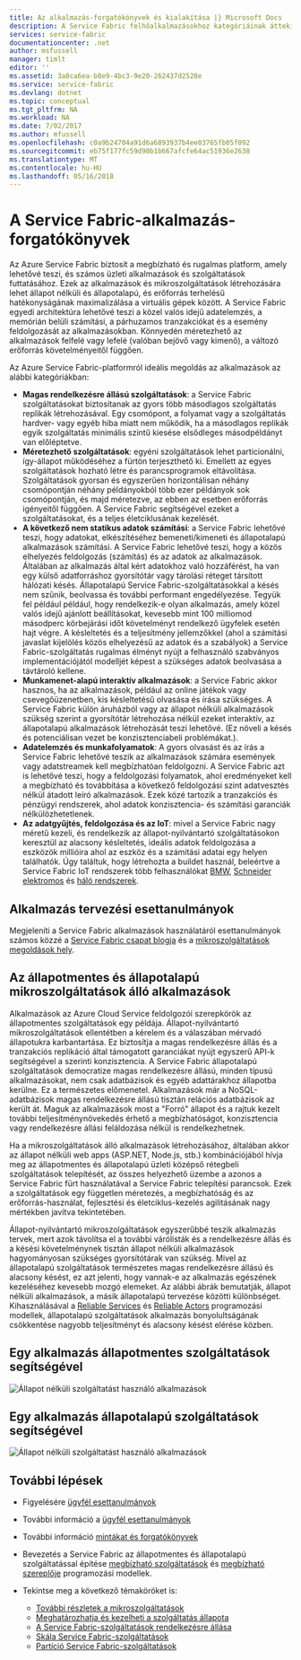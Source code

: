 ```yaml
---
title: Az alkalmazás-forgatókönyvek és kialakítása |} Microsoft Docs
description: A Service Fabric felhőalkalmazásokhoz kategóriáinak áttekintése. Állapot nélküli és állapotalapú alkalmazások és szolgáltatások használó alkalmazás tervét, és ismerteti.
services: service-fabric
documentationcenter: .net
author: msfussell
manager: timlt
editor: ''
ms.assetid: 3a8ca6ea-b8e9-4bc3-9e20-262437d2528e
ms.service: service-fabric
ms.devlang: dotnet
ms.topic: conceptual
ms.tgt_pltfrm: NA
ms.workload: NA
ms.date: 7/02/2017
ms.author: mfussell
ms.openlocfilehash: c0a9b24704a91d6a6893937b4ee03765fb05f092
ms.sourcegitcommit: eb75f177fc59d90b1b667afcfe64ac51936e2638
ms.translationtype: MT
ms.contentlocale: hu-HU
ms.lasthandoff: 05/16/2018
---
```

# <a name="service-fabric-application-scenarios"></a>A Service Fabric-alkalmazás-forgatókönyvek
Az Azure Service Fabric biztosít a megbízható és rugalmas platform, amely lehetővé teszi, és számos üzleti alkalmazások és szolgáltatások futtatásához. Ezek az alkalmazások és mikroszolgáltatások létrehozására lehet állapot nélküli és állapotalapú, és erőforrás terhelésű hatékonyságának maximalizálása a virtuális gépek között. A Service Fabric egyedi architektúra lehetővé teszi a közel valós idejű adatelemzés, a memórián belüli számítási, a párhuzamos tranzakciókat és a esemény feldolgozását az alkalmazásokban. Könnyedén méretezhető az alkalmazások felfelé vagy lefelé (valóban bejövő vagy kimenő), a változó erőforrás követelményeitől függően.

Az Azure Service Fabric-platformról ideális megoldás az alkalmazások az alábbi kategóriákban:

* **Magas rendelkezésre állású szolgáltatások**: a Service Fabric szolgáltatásokat biztosítanak az gyors több másodlagos szolgáltatás replikák létrehozásával. Egy csomópont, a folyamat vagy a szolgáltatás hardver- vagy egyéb hiba miatt nem működik, ha a másodlagos replikák egyik szolgáltatás minimális szintű kiesése elsődleges másodpéldányt van előléptetve.
* **Méretezhető szolgáltatások**: egyéni szolgáltatások lehet particionálni, így-állapot működéséhez a fürtön terjeszthető ki. Emellett az egyes szolgáltatások hozható létre és parancsprogramok eltávolítása. Szolgáltatások gyorsan és egyszerűen horizontálisan néhány csomópontján néhány példányokból több ezer példányok sok csomópontján, és majd méretezve, az ebben az esetben erőforrás igényeitől függően. A Service Fabric segítségével ezeket a szolgáltatásokat, és a teljes életciklusának kezelését.
* **A következő nem statikus adatok számítási**: a Service Fabric lehetővé teszi, hogy adatokat, elkészítéséhez bemeneti/kimeneti és állapotalapú alkalmazások számítási. A Service Fabric lehetővé teszi, hogy a közös elhelyezés feldolgozás (számítás) és az adatok az alkalmazások. Általában az alkalmazás által kért adatokhoz való hozzáférést, ha van egy külső adatforráshoz gyorsítótár vagy tárolási réteget társított hálózati késés. Állapotalapú Service Fabric-szolgáltatásokkal a késés nem szűnik, beolvassa és további performant engedélyezése. Tegyük fel például például, hogy rendelkezik-e olyan alkalmazás, amely közel valós idejű ajánlott beállításokat, kevesebb mint 100 milliomod másodperc körbejárási időt követelményt rendelkező ügyfelek esetén hajt végre. A késleltetés és a teljesítmény jellemzőkkel (ahol a számítási javaslat kijelölés közös elhelyezésű az adatok és a szabályok) a Service Fabric-szolgáltatás rugalmas élményt nyújt a felhasználó szabványos implementációjától modelljét képest a szükséges adatok beolvasása a távtároló kellene.  
* **Munkamenet-alapú interaktív alkalmazások**: a Service Fabric akkor hasznos, ha az alkalmazások, például az online játékok vagy csevegőüzenetben, kis késleltetésű olvasása és írása szükséges. A Service Fabric külön áruházból vagy az állapot nélküli alkalmazások szükség szerint a gyorsítótár létrehozása nélkül ezeket interaktív, az állapotalapú alkalmazások létrehozását teszi lehetővé. (Ez növeli a késés és potenciálisan vezet be konzisztenciabeli problémákat.).
* **Adatelemzés és munkafolyamatok**: A gyors olvasást és az írás a Service Fabric lehetővé teszik az alkalmazások számára események vagy adatstreamek kell megbízhatóan feldolgozni. A Service Fabric azt is lehetővé teszi, hogy a feldolgozási folyamatok, ahol eredményeket kell a megbízható és továbbítása a következő feldolgozási szint adatvesztés nélkül átadott leíró alkalmazások. Ezek közé tartozik a tranzakciós és pénzügyi rendszerek, ahol adatok konzisztencia- és számítási garanciák nélkülözhetetlenek.
* **Az adatgyűjtés, feldolgozása és az IoT**: mivel a Service Fabric nagy méretű kezeli, és rendelkezik az állapot-nyilvántartó szolgáltatásokon keresztül az alacsony késleltetés, ideális adatok feldolgozása a eszközök millióira ahol az eszköz és a számítási adatai egy helyen találhatók.
Úgy találtuk, hogy létrehozta a buildet használ, beleértve a Service Fabric IoT rendszerek több felhasználókat [BMW](https://blogs.msdn.microsoft.com/azureservicefabric/2016/08/24/service-fabric-customer-profile-bmw-technology-corporation/), [Schneider elektromos](https://blogs.msdn.microsoft.com/azureservicefabric/2016/08/05/service-fabric-customer-profile-schneider-electric/) és [háló rendszerek](https://blogs.msdn.microsoft.com/azureservicefabric/2016/06/20/service-fabric-customer-profile-mesh-systems/).

## <a name="application-design-case-studies"></a>Alkalmazás tervezési esettanulmányok
Megjeleníti a Service Fabric alkalmazások használatáról esettanulmányok számos közzé a [Service Fabric csapat blogja](https://blogs.msdn.microsoft.com/azureservicefabric/tag/customer-profile/) és a [mikroszolgáltatások megoldások hely](https://azure.microsoft.com/solutions/microservice-applications/).

## <a name="design-applications-composed-of-stateless-and-stateful-microservices"></a>Az állapotmentes és állapotalapú mikroszolgáltatások álló alkalmazások
Alkalmazások az Azure Cloud Service feldolgozói szerepkörök az állapotmentes szolgáltatások egy példája. Állapot-nyilvántartó mikroszolgáltatások ellentétben a kérelem és a válaszában mérvadó állapotukra karbantartása. Ez biztosítja a magas rendelkezésre állás és a tranzakciós replikáció által támogatott garanciákat nyújt egyszerű API-k segítségével a szerinti konzisztencia. A Service Fabric állapotalapú szolgáltatások democratize magas rendelkezésre állású, minden típusú alkalmazásokat, nem csak adatbázisok és egyéb adattárakhoz állapotba kerülne. Ez a természetes előmenetel. Alkalmazások már a NoSQL-adatbázisok magas rendelkezésre állású tisztán relációs adatbázisok az került át. Maguk az alkalmazások most a "Forró" állapot és a rajtuk kezelt további teljesítménynövekedés érhető a megbízhatóságot, konzisztencia vagy rendelkezésre állási feláldozása nélkül is rendelkezhetnek.

Ha a mikroszolgáltatások álló alkalmazások létrehozásához, általában akkor az állapot nélküli web apps (ASP.NET, Node.js, stb.) kombinációjából hívja meg az állapotmentes és állapotalapú üzleti középső rétegbeli szolgáltatások telepítését, az összes helyezhető üzembe a azonos a Service Fabric fürt használatával a Service Fabric telepítési parancsok. Ezek a szolgáltatások egy független méretezés, a megbízhatóság és az erőforrás-használat, fejlesztési és életciklus-kezelés agilitásának nagy mértékben javítva tekintetében.

Állapot-nyilvántartó mikroszolgáltatások egyszerűbbé teszik alkalmazás tervek, mert azok távolítsa el a további várólisták és a rendelkezésre állás és a késési követelménynek tisztán állapot nélküli alkalmazások hagyományosan szükséges gyorsítótárak van szükség. Mivel az állapotalapú szolgáltatások természetes magas rendelkezésre állású és alacsony késést, ez azt jelenti, hogy vannak-e az alkalmazás egészének kezeléséhez kevesebb mozgó elemeket. Az alábbi ábrák bemutatják, állapot nélküli alkalmazások, a másik állapotalapú tervezése közötti különbséget. Kihasználásával a [Reliable Services](service-fabric-reliable-services-introduction.md) és [Reliable Actors](service-fabric-reliable-actors-introduction.md) programozási modellek, állapotalapú szolgáltatások alkalmazás bonyolultságának csökkentése nagyobb teljesítményt és alacsony késést elérése közben.

## <a name="an-application-built-using-stateless-services"></a>Egy alkalmazás állapotmentes szolgáltatások segítségével
![Állapot nélküli szolgáltatást használó alkalmazások][Image1]

## <a name="an-application-built-using-stateful-services"></a>Egy alkalmazás állapotalapú szolgáltatások segítségével
![Állapot nélküli szolgáltatást használó alkalmazások][Image2]

<!--Every topic should have next steps and links to the next logical set of content to keep the customer engaged-->
## <a name="next-steps"></a>További lépések

* Figyelésére [ügyfél esettanulmányok](https://mva.microsoft.com/en-US/training-courses/building-microservices-applications-on-azure-service-fabric-16747?l=qDJnf86yC_5206218965
)
* További információ a [ügyfél esettanulmányok](https://blogs.msdn.microsoft.com/azureservicefabric/tag/customer-profile/)
* További információ [mintákat és forgatókönyvek](service-fabric-patterns-and-scenarios.md)

* Bevezetés a Service Fabric az állapotmentes és állapotalapú szolgáltatással építése [megbízható szolgáltatások](service-fabric-reliable-services-quick-start.md) és [megbízható szereplője](service-fabric-reliable-actors-get-started.md) programozási modellek.
* Tekintse meg a következő témaköröket is:
  * [További részletek a mikroszolgáltatások](service-fabric-overview-microservices.md)
  * [Meghatározhatja és kezelheti a szolgáltatás állapota](service-fabric-concepts-state.md)
  * [A Service Fabric-szolgáltatások rendelkezésre állása](service-fabric-availability-services.md)
  * [Skála Service Fabric-szolgáltatások](service-fabric-concepts-scalability.md)
  * [Partíció Service Fabric-szolgáltatások](service-fabric-concepts-partitioning.md)

[Image1]: media/service-fabric-application-scenarios/AppwithStatelessServices.jpg
[Image2]: media/service-fabric-application-scenarios/AppwithStatefulServices.jpg

